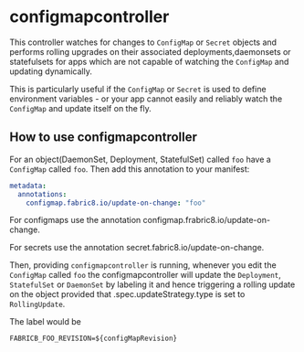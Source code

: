 # configmapcontroller

This controller watches for changes to `ConfigMap` or `Secret` objects and performs rolling upgrades on their associated deployments,daemonsets or statefulsets  for apps which are not capable of watching the `ConfigMap` and updating dynamically.  

This is particularly useful if the `ConfigMap` or `Secret` is used to define environment variables - or your app cannot easily and reliably watch the `ConfigMap` and update itself on the fly. 

## How to use configmapcontroller

For an object(DaemonSet, Deployment, StatefulSet)  called `foo` have a `ConfigMap` called `foo`. Then add this annotation to your manifest:

```yaml
metadata:
  annotations:
    configmap.fabric8.io/update-on-change: "foo"
```

For configmaps use the annotation configmap.frabric8.io/update-on-change.

For secrets use the annotation secret.fabric8.io/update-on-change.

Then, providing `configmapcontroller` is running, whenever you edit the `ConfigMap` called `foo` the configmapcontroller will update the `Deployment`, `StatefulSet` or `DaemonSet` by labeling it and hence triggering a rolling update on the object provided that .spec.updateStrategy.type is set to `RollingUpdate`. 

The label would be

```
FABRICB_FOO_REVISION=${configMapRevision}
```

